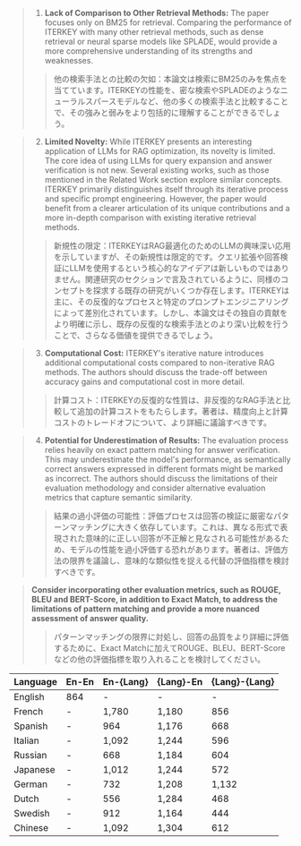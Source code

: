 
> 1. **Lack of Comparison to Other Retrieval Methods:** The paper focuses only on BM25 for retrieval. Comparing the performance of ITERKEY with many other retrieval methods, such as dense retrieval or neural sparse models like SPLADE, would provide a more comprehensive understanding of its strengths and weaknesses.
>> 他の検索手法との比較の欠如：本論文は検索にBM25のみを焦点を当てています。ITERKEYの性能を、密な検索やSPLADEのようなニューラルスパースモデルなど、他の多くの検索手法と比較することで、その強みと弱みをより包括的に理解することができるでしょう。


> 2. **Limited Novelty:** While ITERKEY presents an interesting application of LLMs for RAG optimization, its novelty is limited. The core idea of using LLMs for query expansion and answer verification is not new. Several existing works, such as those mentioned in the Related Work section explore similar concepts. ITERKEY primarily distinguishes itself through its iterative process and specific prompt engineering. However, the paper would benefit from a clearer articulation of its unique contributions and a more in-depth comparison with existing iterative retrieval methods.
>> 新規性の限定：ITERKEYはRAG最適化のためのLLMの興味深い応用を示していますが、その新規性は限定的です。クエリ拡張や回答検証にLLMを使用するという核心的なアイデアは新しいものではありません。関連研究のセクションで言及されているように、同様のコンセプトを探求する既存の研究がいくつか存在します。ITERKEYは主に、その反復的なプロセスと特定のプロンプトエンジニアリングによって差別化されています。しかし、本論文はその独自の貢献をより明確に示し、既存の反復的な検索手法とのより深い比較を行うことで、さらなる価値を提供できるでしょう。


> 3. **Computational Cost:** ITERKEY's iterative nature introduces additional computational costs compared to non-iterative RAG methods. The authors should discuss the trade-off between accuracy gains and computational cost in more detail.
>> 計算コスト：ITERKEYの反復的な性質は、非反復的なRAG手法と比較して追加の計算コストをもたらします。著者は、精度向上と計算コストのトレードオフについて、より詳細に議論すべきです。


> 4. **Potential for Underestimation of Results:** The evaluation process relies heavily on exact pattern matching for answer verification. This may underestimate the model's performance, as semantically correct answers expressed in different formats might be marked as incorrect. The authors should discuss the limitations of their evaluation methodology and consider alternative evaluation metrics that capture semantic similarity.
>> 結果の過小評価の可能性：評価プロセスは回答の検証に厳密なパターンマッチングに大きく依存しています。これは、異なる形式で表現された意味的に正しい回答が不正解と見なされる可能性があるため、モデルの性能を過小評価する恐れがあります。著者は、評価方法の限界を議論し、意味的な類似性を捉える代替の評価指標を検討すべきです。


> **Consider incorporating other evaluation metrics, such as ROUGE, BLEU and BERT-Score, in addition to Exact Match, to address the limitations of pattern matching and provide a more nuanced assessment of answer quality.**
>>パターンマッチングの限界に対処し、回答の品質をより詳細に評価するために、Exact Matchに加えてROUGE、BLEU、BERT-Scoreなどの他の評価指標を取り入れることを検討してください。






| Language   | En-En | En-{Lang} | {Lang}-En | {Lang}-{Lang} |
|------------|-------|-----------|-----------|---------------|
| English    | 864   | -         | -         | -             |
| French     | -     | 1,780     | 1,180     | 856           |
| Spanish    | -     | 964       | 1,176     | 668           |
| Italian    | -     | 1,092     | 1,244     | 596           |
| Russian    | -     | 668       | 1,184     | 604           |
| Japanese   | -     | 1,012     | 1,244     | 572           |
| German     | -     | 732       | 1,208     | 1,132         |
| Dutch      | -     | 556       | 1,284     | 468           |
| Swedish    | -     | 912       | 1,164     | 444           |
| Chinese    | -     | 1,092     | 1,304     | 612           |
